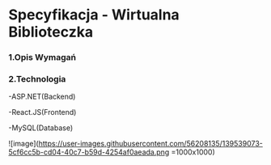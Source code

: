# Specyfikacja - Wirtualna Biblioteczka

### 1.Opis Wymagań


### 2.Technologia
-ASP.NET(Backend)

-React.JS(Frontend)

-MySQL(Database)
      
![image](https://user-images.githubusercontent.com/56208135/139539073-5cf6cc5b-cd04-40c7-b59d-4254af0aeada.png =1000x1000)
